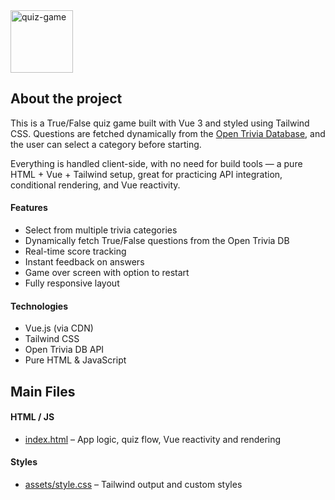 <img height="100" alt="quiz-game" src="https://github.com/user-attachments/assets/75fa5e93-d016-436a-bc47-4b80c2e3bf30" />

## About the project

This is a True/False quiz game built with Vue 3 and styled using Tailwind CSS. Questions are fetched dynamically from the [Open Trivia Database](https://opentdb.com/), and the user can select a category before starting.

Everything is handled client-side, with no need for build tools — a pure HTML + Vue + Tailwind setup, great for practicing API integration, conditional rendering, and Vue reactivity.

#### Features

- Select from multiple trivia categories  
- Dynamically fetch True/False questions from the Open Trivia DB  
- Real-time score tracking  
- Instant feedback on answers  
- Game over screen with option to restart  
- Fully responsive layout  

#### Technologies

- Vue.js (via CDN)  
- Tailwind CSS 
- Open Trivia DB API  
- Pure HTML & JavaScript  

## Main Files

#### HTML / JS

- [index.html](index.html) – App logic, quiz flow, Vue reactivity and rendering

#### Styles

- [assets/style.css](assets/style.css) – Tailwind output and custom styles  
